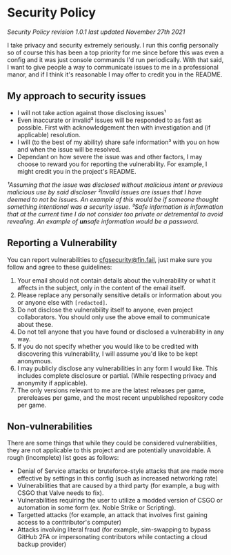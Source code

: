 # Security Policy
*Security Policy revision 1.0.1 last updated November 27th 2021*

I take  privacy and security extremely seriously. I run this config personally so of course this has been a top priority for me since before this was even a config and it was just console commands I'd run periodically.
With that said, I want to give people a way to communicate issues to me in a professional manor, and if I think it's reasonable I may offer to credit you in the README.

## My approach to security issues
- I will not take action against those disclosing issues¹
- Even inaccurate or invalid² issues will be responded to as fast as possible. First with acknowledgement then with investigation and (if applicable) resolution.
- I will (to the best of my ability) share safe information³ with you on how and when the issue will be resolved.
- Dependant on how severe the issue was and other factors, I may choose to reward you for reporting the vulnerability. For example, I might credit you in the project's README.

*¹Assuming that the issue was disclosed without malicious intent or previous malicious use by said discloser*
*²Invalid issues are issues that I have deemed to not be issues. An example of this would be if someone thought something intentional was a security issue.*
*³Safe information is information that at the current time I do not consider too private or detremental to avoid revealing. An example of **un**safe information would be a password.*


## Reporting a Vulnerability

You can report vulnerabilities to cfgsecurity@fin.fail, just make sure you follow and agree to these guidelines:
1. Your email should not contain details about the vulnerability or what it affects in the subject, only in the content of the email itself.
2. Please replace any personally sensitive details or information about you or anyone else with `[redacted]`.
3. Do not disclose the vulnerability itself to anyone, even project collaborators. You should only use the above email to communicate about these.
4. Do not tell anyone that you have found or disclosed a vulnerability in any way.
5. If you do not specify whether you would like to be credited with discovering this vulnerability, I will assume you'd like to be kept anonymous.
6. I may publicly disclose any vulnerabilities in any form I would like. This includes complete disclosure or partial. (While respecting privacy and anonymity if applicable).
7. The only versions relevant to me are the latest releases per game, prereleases per game, and the most recent unpublished repository code per game.


## Non-vulnerabilities
There are some things that while they could be considered vulnerabilities, they are not applicable to this project and are potentially unavoidable. A rough (incomplete) list goes as follows:
- Denial of Service attacks or bruteforce-style attacks that are made more effective by settings in this config (such as increased networking rate)
- Vulnerabilities that are caused by a third party (for example, a bug with CSGO that Valve needs to fix).
- Vulnerabilities requiring the user to utilize a modded version of CSGO or automation in some form (ex. Noble Strike or Scripting).
- Targetted attacks (for example, an attack that involves first gaining access to a conttributor's computer)
- Attacks involving literal fraud (for example, sim-swapping to bypass GitHub 2FA or impersonating contributors while contacting a cloud backup provider)
